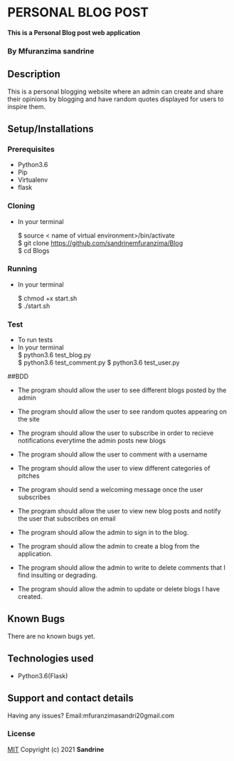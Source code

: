 # PERSONAL BLOG POST
#### This is a Personal Blog post web application

### By **Mfuranzima sandrine**
##  Description
This is a personal blogging website where an admin can create and share their opinions by blogging and have random quotes displayed for users to inspire them.
## Setup/Installations

### Prerequisites
* Python3.6
* Pip
* Virtualenv
* flask

### Cloning
* In your terminal <br>

    $ source < name of virtual environment>/bin/activate<br>
    $ git clone https://github.com/sandrinemfuranzima/Blog<br>
    $ cd Blogs

### Running
 * In your terminal<br>

     $ chmod +x start.sh <br>
     $ ./start.sh

### Test
* To run tests
* In your terminal<br>
  $ python3.6 test_blog.py<br>
  $ python3.6 test_comment.py
  $ python3.6 test_user.py


##BDD
* The program should allow the user to see different blogs posted by the admin
* The program should allow the user to see random quotes appearing on the site 
* The program should allow the user to subscribe in order to recieve notifications everytime the admin posts new blogs
* The program should allow the user to comment with a username
* The program should allow the user to view different categories of pitches
* The program should send a welcoming message once the user subscribes 
* The program should allow the user to view new blog posts and notify the user that subscribes on email


* The program should allow the admin to sign in to the blog.
* The program should allow the admin to create a blog from the application.
* The program should allow the admin to write to delete comments that I find insulting or degrading.
* The program should allow the admin to update or delete blogs I have created.

## Known Bugs

There are no known bugs yet.

## Technologies used

* Python3.6(Flask)

## Support and contact details

Having any issues?
Email:mfuranzimasandri20gmail.com


### License

[MIT](https://choosealicense.com/licenses/mit/)
Copyright (c) 2021 **Sandrine**

